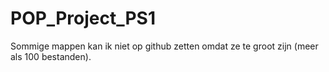 # POP_Project_PS1
Sommige mappen kan ik niet op github zetten omdat ze te groot zijn (meer als 100 bestanden).
